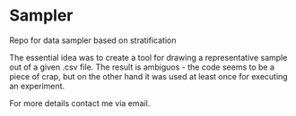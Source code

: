 # Sampler
Repo for data sampler based on stratification

The essential idea was to create a tool for drawing a representative sample out of a given .csv file.
The result is ambiguos - the code seems to be a piece of crap, but on the other hand it was used at least once for executing an experiment.

For more details contact me via email.
